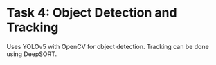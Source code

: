 # Task 4: Object Detection and Tracking

Uses YOLOv5 with OpenCV for object detection. Tracking can be done using DeepSORT.